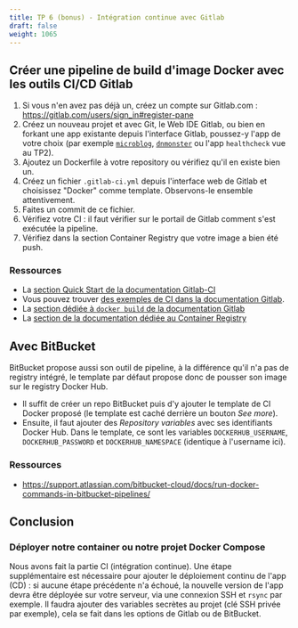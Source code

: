 ```yaml
---
title: TP 6 (bonus) - Intégration continue avec Gitlab
draft: false
weight: 1065
---
```


## Créer une pipeline de build d'image Docker avec les outils CI/CD Gitlab
1. Si vous n'en avez pas déjà un, créez un compte sur Gitlab.com : <https://gitlab.com/users/sign_in#register-pane>
2. Créez un nouveau projet et avec Git, le Web IDE Gitlab, ou bien en forkant une app existante depuis l'interface Gitlab, poussez-y l'app de votre choix (par exemple [`microblog`](https://github.com/Uptime-Formation/microblog/), [`dnmonster`](https://github.com/amouat/dnmonster/) ou l'app `healthcheck` vue au TP2).
3. Ajoutez un Dockerfile à votre repository ou vérifiez qu'il en existe bien un.
4. Créez un fichier `.gitlab-ci.yml` depuis l'interface web de Gitlab et choisissez "Docker" comme template. Observons-le ensemble attentivement.
5. Faites un commit de ce fichier.
6. Vérifiez votre CI : il faut vérifier sur le portail de Gitlab comment s'est exécutée la pipeline.
7. Vérifiez dans la section Container Registry que votre image a bien été push.

### Ressources
* La [section Quick Start de la documentation Gitlab-CI](https://docs.gitlab.com/ee/ci/quick_start/README.html)
* Vous pouvez trouver [des exemples de CI dans la documentation Gitlab](https://docs.gitlab.com/ee/ci/examples/README.html).
* La [section dédiée à `docker build` de la documentation Gitlab](https://docs.gitlab.com/ee/ci/docker/using_docker_build.html)
* La [section de la documentation dédiée au Container Registry](https://docs.gitlab.com/ee/user/packages/container_registry/)


## Avec BitBucket

BitBucket propose aussi son outil de pipeline, à la différence qu'il n'a pas de registry intégré, le template par défaut propose donc de pousser son image sur le registry Docker Hub.
- Il suffit de créer un repo BitBucket puis d'y ajouter le template de CI Docker proposé (le template est caché derrière un bouton *See more*).
- Ensuite, il faut ajouter des *Repository variables* avec ses identifiants Docker Hub. Dans le template, ce sont les variables `DOCKERHUB_USERNAME`, `DOCKERHUB_PASSWORD` et `DOCKERHUB_NAMESPACE` (identique à l'username ici).

### Ressources
- https://support.atlassian.com/bitbucket-cloud/docs/run-docker-commands-in-bitbucket-pipelines/


## Conclusion
### Déployer notre container ou notre projet Docker Compose
Nous avons fait la partie CI (intégration continue). Une étape supplémentaire est nécessaire pour ajouter le déploiement continu de l'app (CD) : si aucune étape précédente n'a échoué, la nouvelle version de l'app devra être déployée sur votre serveur, via une connexion SSH et `rsync` par exemple.
Il faudra ajouter des variables secrètes au projet (clé SSH privée par exemple), cela se fait dans les options de Gitlab ou de BitBucket.